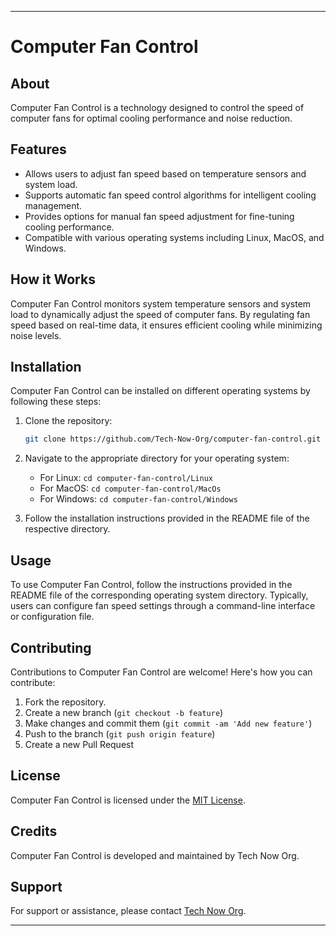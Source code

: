 
---

# Computer Fan Control

## About
Computer Fan Control is a technology designed to control the speed of computer fans for optimal cooling performance and noise reduction.

## Features
- Allows users to adjust fan speed based on temperature sensors and system load.
- Supports automatic fan speed control algorithms for intelligent cooling management.
- Provides options for manual fan speed adjustment for fine-tuning cooling performance.
- Compatible with various operating systems including Linux, MacOS, and Windows.

## How it Works
Computer Fan Control monitors system temperature sensors and system load to dynamically adjust the speed of computer fans. By regulating fan speed based on real-time data, it ensures efficient cooling while minimizing noise levels.

## Installation
Computer Fan Control can be installed on different operating systems by following these steps:

1. Clone the repository:
   ```bash
   git clone https://github.com/Tech-Now-Org/computer-fan-control.git
   ```

2. Navigate to the appropriate directory for your operating system:
   - For Linux: `cd computer-fan-control/Linux`
   - For MacOS: `cd computer-fan-control/MacOs`
   - For Windows: `cd computer-fan-control/Windows`

3. Follow the installation instructions provided in the README file of the respective directory.

## Usage
To use Computer Fan Control, follow the instructions provided in the README file of the corresponding operating system directory. Typically, users can configure fan speed settings through a command-line interface or configuration file.

## Contributing
Contributions to Computer Fan Control are welcome! Here's how you can contribute:
1. Fork the repository.
2. Create a new branch (`git checkout -b feature`)
3. Make changes and commit them (`git commit -am 'Add new feature'`)
4. Push to the branch (`git push origin feature`)
5. Create a new Pull Request

## License
Computer Fan Control is licensed under the [MIT License](LICENSE).

## Credits
Computer Fan Control is developed and maintained by Tech Now Org.

## Support
For support or assistance, please contact [Tech Now Org](https://github.com/Tech-Now-Org).

---
